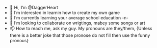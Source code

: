 - 👋 Hi, I’m @DaggerHeart
- 👀 I’m interested in learnin how to create my own game
- 🌱 I’m currently learning your average school education -n-
- 💞️ I’m looking to collaborate on wrigtings, mabey some songs or art
- 📫 How to reach me, ask my guy.
My pronouns are they/them, {Unless there is a better joke that those pronose do not fill then use the funny pronous} 
<!---
DaggerHeart/DaggerHeart is a ✨ special ✨ repository because its `README.md` (this file) appears on your GitHub profile.
You can click the Preview link to take a look at your changes.
--->
